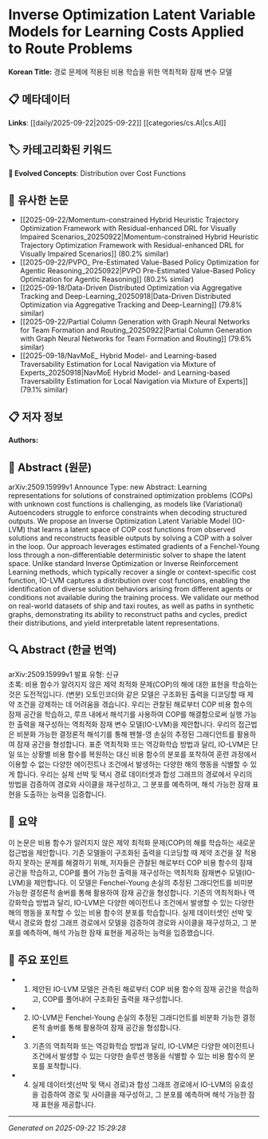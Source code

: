 # Inverse Optimization Latent Variable Models for Learning Costs Applied to Route Problems

**Korean Title:** 경로 문제에 적용된 비용 학습을 위한 역최적화 잠재 변수 모델

## 📋 메타데이터

**Links**: [[daily/2025-09-22|2025-09-22]] [[categories/cs.AI|cs.AI]]

## 🏷️ 카테고리화된 키워드
**🚀 Evolved Concepts**: Distribution over Cost Functions

## 🔗 유사한 논문
- [[2025-09-22/Momentum-constrained Hybrid Heuristic Trajectory Optimization Framework with Residual-enhanced DRL for Visually Impaired Scenarios_20250922|Momentum-constrained Hybrid Heuristic Trajectory Optimization Framework with Residual-enhanced DRL for Visually Impaired Scenarios]] (80.2% similar)
- [[2025-09-22/PVPO_ Pre-Estimated Value-Based Policy Optimization for Agentic Reasoning_20250922|PVPO Pre-Estimated Value-Based Policy Optimization for Agentic Reasoning]] (80.2% similar)
- [[2025-09-18/Data-Driven Distributed Optimization via Aggregative Tracking and Deep-Learning_20250918|Data-Driven Distributed Optimization via Aggregative Tracking and Deep-Learning]] (79.8% similar)
- [[2025-09-22/Partial Column Generation with Graph Neural Networks for Team Formation and Routing_20250922|Partial Column Generation with Graph Neural Networks for Team Formation and Routing]] (79.6% similar)
- [[2025-09-18/NavMoE_ Hybrid Model- and Learning-based Traversability Estimation for Local Navigation via Mixture of Experts_20250918|NavMoE Hybrid Model- and Learning-based Traversability Estimation for Local Navigation via Mixture of Experts]] (79.1% similar)

## 📋 저자 정보

**Authors:** 

## 📄 Abstract (원문)

arXiv:2509.15999v1 Announce Type: new 
Abstract: Learning representations for solutions of constrained optimization problems (COPs) with unknown cost functions is challenging, as models like (Variational) Autoencoders struggle to enforce constraints when decoding structured outputs. We propose an Inverse Optimization Latent Variable Model (IO-LVM) that learns a latent space of COP cost functions from observed solutions and reconstructs feasible outputs by solving a COP with a solver in the loop. Our approach leverages estimated gradients of a Fenchel-Young loss through a non-differentiable deterministic solver to shape the latent space. Unlike standard Inverse Optimization or Inverse Reinforcement Learning methods, which typically recover a single or context-specific cost function, IO-LVM captures a distribution over cost functions, enabling the identification of diverse solution behaviors arising from different agents or conditions not available during the training process. We validate our method on real-world datasets of ship and taxi routes, as well as paths in synthetic graphs, demonstrating its ability to reconstruct paths and cycles, predict their distributions, and yield interpretable latent representations.

## 🔍 Abstract (한글 번역)

arXiv:2509.15999v1 발표 유형: 신규  
초록: 비용 함수가 알려지지 않은 제약 최적화 문제(COP)의 해에 대한 표현을 학습하는 것은 도전적입니다. (변분) 오토인코더와 같은 모델은 구조화된 출력을 디코딩할 때 제약 조건을 강제하는 데 어려움을 겪습니다. 우리는 관찰된 해로부터 COP 비용 함수의 잠재 공간을 학습하고, 루프 내에서 해석기를 사용하여 COP를 해결함으로써 실행 가능한 출력을 재구성하는 역최적화 잠재 변수 모델(IO-LVM)을 제안합니다. 우리의 접근법은 비분화 가능한 결정론적 해석기를 통해 펜첼-영 손실의 추정된 그래디언트를 활용하여 잠재 공간을 형성합니다. 표준 역최적화 또는 역강화학습 방법과 달리, IO-LVM은 단일 또는 상황별 비용 함수를 복원하는 대신 비용 함수의 분포를 포착하여 훈련 과정에서 이용할 수 없는 다양한 에이전트나 조건에서 발생하는 다양한 해의 행동을 식별할 수 있게 합니다. 우리는 실제 선박 및 택시 경로 데이터셋과 합성 그래프의 경로에서 우리의 방법을 검증하여 경로와 사이클을 재구성하고, 그 분포를 예측하며, 해석 가능한 잠재 표현을 도출하는 능력을 입증합니다.

## 📝 요약

이 논문은 비용 함수가 알려지지 않은 제약 최적화 문제(COP)의 해를 학습하는 새로운 접근법을 제안합니다. 기존 모델들이 구조화된 출력을 디코딩할 때 제약 조건을 잘 적용하지 못하는 문제를 해결하기 위해, 저자들은 관찰된 해로부터 COP 비용 함수의 잠재 공간을 학습하고, COP를 풀어 가능한 출력을 재구성하는 역최적화 잠재변수 모델(IO-LVM)을 제안합니다. 이 모델은 Fenchel-Young 손실의 추정된 그래디언트를 비미분 가능한 결정론적 솔버를 통해 활용하여 잠재 공간을 형성합니다. 기존의 역최적화나 역강화학습 방법과 달리, IO-LVM은 다양한 에이전트나 조건에서 발생할 수 있는 다양한 해의 행동을 포착할 수 있는 비용 함수의 분포를 학습합니다. 실제 데이터셋인 선박 및 택시 경로와 합성 그래프 경로에서 모델을 검증하여 경로와 사이클을 재구성하고, 그 분포를 예측하며, 해석 가능한 잠재 표현을 제공하는 능력을 입증했습니다.

## 🎯 주요 포인트

- 1. 제안된 IO-LVM 모델은 관측된 해로부터 COP 비용 함수의 잠재 공간을 학습하고, COP를 풀어내어 구조화된 출력을 재구성합니다.

- 2. IO-LVM은 Fenchel-Young 손실의 추정된 그래디언트를 비분화 가능한 결정론적 솔버를 통해 활용하여 잠재 공간을 형성합니다.

- 3. 기존의 역최적화 또는 역강화학습 방법과 달리, IO-LVM은 다양한 에이전트나 조건에서 발생할 수 있는 다양한 솔루션 행동을 식별할 수 있는 비용 함수의 분포를 포착합니다.

- 4. 실제 데이터셋(선박 및 택시 경로)과 합성 그래프 경로에서 IO-LVM의 유효성을 검증하여 경로 및 사이클을 재구성하고, 그 분포를 예측하며 해석 가능한 잠재 표현을 제공합니다.

---

*Generated on 2025-09-22 15:29:28*
